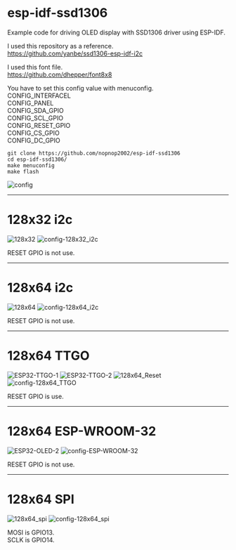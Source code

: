 # esp-idf-ssd1306
Example code for driving OLED display with SSD1306 driver using ESP-IDF.   


I used this repository as a reference.   
https://github.com/yanbe/ssd1306-esp-idf-i2c   

I used this font file.   
https://github.com/dhepper/font8x8   

You have to set this config value with menuconfig.   
CONFIG_INTERFACEL   
CONFIG_PANEL   
CONFIG_SDA_GPIO   
CONFIG_SCL_GPIO   
CONFIG_RESET_GPIO   
CONFIG_CS_GPIO   
CONFIG_DC_GPIO   

```
git clone https://github.com/nopnop2002/esp-idf-ssd1306
cd esp-idf-ssd1306/
make menuconfig
make flash
```

![config](https://user-images.githubusercontent.com/6020549/56449085-4f458380-6350-11e9-95f8-8583c3f78e80.jpg)

---

# 128x32 i2c

![128x32](https://user-images.githubusercontent.com/6020549/56449097-6d12e880-6350-11e9-8edd-7a8fc5eaeedc.JPG)
![config-128x32_i2c](https://user-images.githubusercontent.com/6020549/58878909-5c0b1480-870f-11e9-90db-20d3d103415b.jpg)

RESET GPIO is not use.   

---

# 128x64 i2c

![128x64](https://user-images.githubusercontent.com/6020549/56449101-7dc35e80-6350-11e9-8579-32fff38369c0.JPG)
![config-128x64_i2c](https://user-images.githubusercontent.com/6020549/58878927-69c09a00-870f-11e9-9dee-72e5647a0004.jpg)

RESET GPIO is not use.   

---

# 128x64 TTGO

![ESP32-TTGO-1](https://user-images.githubusercontent.com/6020549/56449111-9764a600-6350-11e9-9902-e2ad1c4aefb0.JPG)
![ESP32-TTGO-2](https://user-images.githubusercontent.com/6020549/56449116-9a5f9680-6350-11e9-86ec-e06648118add.JPG)
![128x64_Reset](https://user-images.githubusercontent.com/6020549/56449118-9e8bb400-6350-11e9-9b90-1eb1f9fa8e99.JPG)
![config-128x64_TTGO](https://user-images.githubusercontent.com/6020549/58879031-a4c2cd80-870f-11e9-941b-05c6a14e3e9f.jpg)

RESET GPIO is use.   

---

# 128x64 ESP-WROOM-32

![ESP32-OLED-2](https://user-images.githubusercontent.com/6020549/57063327-d229ef00-6cfd-11e9-98ab-8448e14d81e2.JPG)
![config-ESP-WROOM-32](https://user-images.githubusercontent.com/6020549/58879064-b4421680-870f-11e9-94c6-c3008fb56203.jpg)

RESET GPIO is not use.   

---

# 128x64 SPI

![128x64_spi](https://user-images.githubusercontent.com/6020549/56844607-ee88ee80-68ed-11e9-9b20-ab5e7e0d2a99.JPG)
![config-128x64_spi](https://user-images.githubusercontent.com/6020549/58879091-cae86d80-870f-11e9-82da-6e757fbe2f20.jpg)

MOSI is GPIO13.   
SCLK is GPIO14.   


